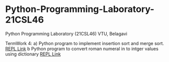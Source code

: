 # Python-Programming-Laboratory-21CSL46
Python Programming Laboratory (21CSL46) VTU, Belagavi


TermWork 4:
a) Python program to implement insertion sort and merge sort.  [REPL Link](https://replit.com/@gcdeshpande/21CSL464a?v=1)
b Python program to convert roman numeral in to intger values using dictionary [REPL Link](https://replit.com/@gcdeshpande/21CSL464b?v=1)
